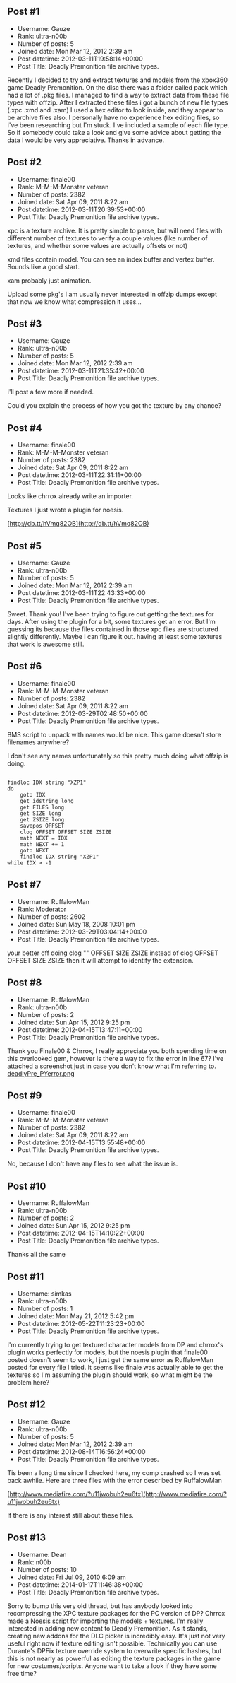 ## Post #1
- Username: Gauze
- Rank: ultra-n00b
- Number of posts: 5
- Joined date: Mon Mar 12, 2012 2:39 am
- Post datetime: 2012-03-11T19:58:14+00:00
- Post Title: Deadly Premonition file archive types.

Recently I decided to try and extract textures and models from the xbox360 game Deadly Premonition. On the disc there was a folder called pack which had a lot of .pkg files. I managed to find a way to extract data from these file types with offzip. After I extracted these files i got a bunch of new file types (.xpc .xmd and .xam) I used a hex editor to look inside, and they appear to be archive files also. I personally have no experience hex editing files, so I've been researching but I'm stuck. I've included a sample of each file type. So if somebody could take a look and give some advice about getting the data I would be very appreciative. Thanks in advance.
## Post #2
- Username: finale00
- Rank: M-M-M-Monster veteran
- Number of posts: 2382
- Joined date: Sat Apr 09, 2011 8:22 am
- Post datetime: 2012-03-11T20:39:53+00:00
- Post Title: Deadly Premonition file archive types.

xpc is a texture archive. It is pretty simple to parse, but will need files with different number of textures to verify a couple values (like number of textures, and whether some values are actually offsets or not)

xmd files contain model. You can see an index buffer and vertex buffer. Sounds like a good start.

xam probably just animation.

Upload some pkg's
I am usually never interested in offzip dumps except that now we know what compression it uses...
## Post #3
- Username: Gauze
- Rank: ultra-n00b
- Number of posts: 5
- Joined date: Mon Mar 12, 2012 2:39 am
- Post datetime: 2012-03-11T21:35:42+00:00
- Post Title: Deadly Premonition file archive types.

I'll post a few more if needed.

Could you explain the process of how you got the texture by any chance?
## Post #4
- Username: finale00
- Rank: M-M-M-Monster veteran
- Number of posts: 2382
- Joined date: Sat Apr 09, 2011 8:22 am
- Post datetime: 2012-03-11T22:31:11+00:00
- Post Title: Deadly Premonition file archive types.

Looks like chrrox already write an importer.

Textures I just wrote a plugin for noesis.

[http://db.tt/hVmq82OB](http://db.tt/hVmq82OB)
## Post #5
- Username: Gauze
- Rank: ultra-n00b
- Number of posts: 5
- Joined date: Mon Mar 12, 2012 2:39 am
- Post datetime: 2012-03-11T22:43:33+00:00
- Post Title: Deadly Premonition file archive types.

Sweet. Thank you! I've been trying to figure out getting the textures for days.
After using the plugin for a bit, some textures get an error. But I'm guessing its because the files contained in those xpc files are structured slightly differently. Maybe I can figure it out. having at least some textures that work is awesome still.
## Post #6
- Username: finale00
- Rank: M-M-M-Monster veteran
- Number of posts: 2382
- Joined date: Sat Apr 09, 2011 8:22 am
- Post datetime: 2012-03-29T02:48:50+00:00
- Post Title: Deadly Premonition file archive types.

BMS script to unpack with names would be nice.
This game doesn't store filenames anywhere?

I don't see any names unfortunately so this pretty much doing what offzip is doing.

```

findloc IDX string "XZP1"
do
	goto IDX
	get idstring long
	get FILES long
	get SIZE long
	get ZSIZE long
	savepos OFFSET
	clog OFFSET OFFSET SIZE ZSIZE
	math NEXT = IDX
	math NEXT += 1
	goto NEXT
	findloc IDX string "XZP1"
while IDX > -1

```
## Post #7
- Username: RuffalowMan
- Rank: Moderator
- Number of posts: 2602
- Joined date: Sun May 18, 2008 10:01 pm
- Post datetime: 2012-03-29T03:04:14+00:00
- Post Title: Deadly Premonition file archive types.

your better off doing clog "" OFFSET SIZE ZSIZE instead of clog OFFSET OFFSET SIZE ZSIZE then it will attempt to identify the extension.
## Post #8
- Username: RuffalowMan
- Rank: ultra-n00b
- Number of posts: 2
- Joined date: Sun Apr 15, 2012 9:25 pm
- Post datetime: 2012-04-15T13:47:11+00:00
- Post Title: Deadly Premonition file archive types.

Thank you Finale00 & Chrrox, I really appreciate you both spending time on this overlooked gem, however is there a way to fix the error in line 67? I've attached a screenshot just in case you don't know what I'm referring to.
[deadlyPre_PYerror.png](https://xentaxbackup.github.io/file/5307_deadlyPre_PYerror.png)
## Post #9
- Username: finale00
- Rank: M-M-M-Monster veteran
- Number of posts: 2382
- Joined date: Sat Apr 09, 2011 8:22 am
- Post datetime: 2012-04-15T13:55:48+00:00
- Post Title: Deadly Premonition file archive types.

No, because I don't have any files to see what the issue is.
## Post #10
- Username: RuffalowMan
- Rank: ultra-n00b
- Number of posts: 2
- Joined date: Sun Apr 15, 2012 9:25 pm
- Post datetime: 2012-04-15T14:10:22+00:00
- Post Title: Deadly Premonition file archive types.

Thanks all the same
## Post #11
- Username: simkas
- Rank: ultra-n00b
- Number of posts: 1
- Joined date: Mon May 21, 2012 5:42 pm
- Post datetime: 2012-05-22T11:23:23+00:00
- Post Title: Deadly Premonition file archive types.

I'm currently trying to get textured character models from DP and chrrox's plugin works perfectly for models, but the noesis plugin that finale00 posted doesn't seem to work, I just get the same error as RuffalowMan posted for every file I tried. It seems like finale was actually able to get the textures so I'm assuming the plugin should work, so what might be the problem here?
## Post #12
- Username: Gauze
- Rank: ultra-n00b
- Number of posts: 5
- Joined date: Mon Mar 12, 2012 2:39 am
- Post datetime: 2012-08-14T16:56:24+00:00
- Post Title: Deadly Premonition file archive types.

Tis been a long time since I checked here, my comp crashed so I was set back awhile. 
Here are three files with the error described by RuffalowMan

[http://www.mediafire.com/?u11jwobuh2eu6tx](http://www.mediafire.com/?u11jwobuh2eu6tx)

If there is any interest still about these files.
## Post #13
- Username: Dean
- Rank: n00b
- Number of posts: 10
- Joined date: Fri Jul 09, 2010 6:09 am
- Post datetime: 2014-01-17T11:46:38+00:00
- Post Title: Deadly Premonition file archive types.

Sorry to bump this very old thread, but has anybody looked into recompressing the XPC texture packages for the PC version of DP? Chrrox made a [Noesis script](http://forum.xentax.com/viewtopic.php?f=16&t=11003) for importing the models + textures. I'm really interested in adding new content to Deadly Premonition. As it stands, creating new addons for the DLC picker is incredibly easy. It's just not very useful right now if texture editing isn't possible. Technically you can use Durante's DPFix texture override system to overwrite specific hashes, but this is not nearly as powerful as editing the texture packages in the game for new costumes/scripts. Anyone want to take a look if they have some free time?
